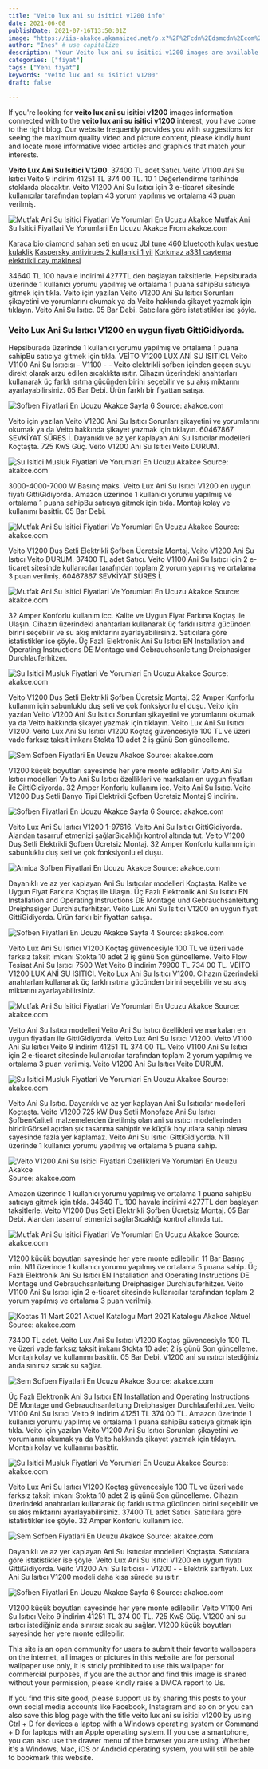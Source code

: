 ```yaml
---
title: "Veito lux ani su isitici v1200 info"
date: 2021-06-08
publishDate: 2021-07-16T13:50:01Z
image: "https://iis-akakce.akamaized.net/p.x?%2F%2Fcdn%2Edsmcdn%2Ecom%2Fty83%2Fproduct%2Fmedia%2Fimages%2F20210312%2F20%2F70992322%2F100984483%2F1%2F1%5Forg%5Fzoom%2Ejpg%3FboutiqueId%3D562083%26merchantId%3D148732"
author: "Ines" # use capitalize
description: "Your Veito lux ani su isitici v1200 images are available. Veito lux ani su isitici v1200 are a topic that is being searched for and liked by netizens now. You can Find and Download the Veito lux ani su isitici v1200 files here. Get all free photos."
categories: ["fiyat"]
tags: ["Yeni fiyat"]
keywords: "Veito lux ani su isitici v1200"
draft: false

---
```


If you're looking for **veito lux ani su isitici v1200** images information connected with to the **veito lux ani su isitici v1200** interest, you have come to the right  blog.  Our website frequently  provides you with  suggestions  for seeing  the maximum  quality video and picture  content, please kindly hunt and locate more informative video articles and graphics  that match your interests.

**Veito Lux Ani Su Isitici V1200**. 37400 TL adet Satıcı. Veito V1100 Ani Su Isıtıcı Veito 9 indirim 41251 TL 374 00 TL. 10 1 Değerlendirme tarihinde stoklarda olacaktır. Veito V1200 Ani Su Isıtıcı için 3 e-ticaret sitesinde kullanıcılar tarafından toplam 43 yorum yapılmış ve ortalama 43 puan verilmiş.

![Mutfak Ani Su Isitici Fiyatlari Ve Yorumlari En Ucuzu Akakce](https://iis-akakce.akamaized.net/p.x?%2F%2Fmcdn01%2Egittigidiyor%2Enet%2F66259%2F662597209%5F0%2Ejpg "Mutfak Ani Su Isitici Fiyatlari Ve Yorumlari En Ucuzu Akakce")
Mutfak Ani Su Isitici Fiyatlari Ve Yorumlari En Ucuzu Akakce From akakce.com

[Karaca bio diamond sahan seti en ucuz](/karaca-bio-diamond-sahan-seti-en-ucuz/)
[Jbl tune 460 bluetooth kulak uestue kulaklik](/jbl-tune-460-bluetooth-kulak-uestue-kulaklik/)
[Kaspersky antivirues 2 kullanici 1 yil](/kaspersky-antivirues-2-kullanici-1-yil/)
[Korkmaz a331 caytema elektrikli cay makinesi](/korkmaz-a331-caytema-elektrikli-cay-makinesi/)

34640 TL 100 havale indirimi 4277TL den başlayan taksitlerle. Hepsiburada üzerinde 1 kullanıcı yorumu yapılmış ve ortalama 1 puana sahipBu satıcıya gitmek için tıkla. Veito için yazılan Veito V1200 Ani Su Isıtıcı Sorunları şikayetini ve yorumlarını okumak ya da Veito hakkında şikayet yazmak için tıklayın. Veito Ani Su Isıtıc. 05 Bar Debi. Satıcılara göre istatistikler ise şöyle.

### Veito Lux Ani Su Isıtıcı V1200 en uygun fiyatı GittiGidiyorda.

Hepsiburada üzerinde 1 kullanıcı yorumu yapılmış ve ortalama 1 puana sahipBu satıcıya gitmek için tıkla. VEİTO V1200 LUX ANİ SU ISITICI. Veito V1100 Ani Su Isıtıcısı - V1100 - - Veito elektrikli şofben içinden geçen suyu direkt olarak arzu edilen sıcaklıkta ısıtır. Cihazın üzerindeki anahtarları kullanarak üç farklı ısıtma gücünden birini seçebilir ve su akış miktarını ayarlayabilirsiniz. 05 Bar Debi. Ürün farklı bir fiyattan satışa.


![Sofben Fiyatlari En Ucuzu Akakce Sayfa 6](https://iis-akakce.akamaized.net/p.x?%2F%2Fcdn%2Edsmcdn%2Ecom%2Fty100%2Fproduct%2Fmedia%2Fimages%2F20210407%2F02%2Faf3121f1%2F66071221%2F1%2F1%5Forg%5Fzoom%2Ejpg%3FboutiqueId%3D562083%26merchantId%3D178143 "Sofben Fiyatlari En Ucuzu Akakce Sayfa 6")
Source: akakce.com

Veito için yazılan Veito V1200 Ani Su Isıtıcı Sorunları şikayetini ve yorumlarını okumak ya da Veito hakkında şikayet yazmak için tıklayın. 60467867 SEVKİYAT SÜRES İ. Dayanıklı ve az yer kaplayan Ani Su Isıtıcılar modelleri Koçtaşta. 725 KwS Güç. Veito V1200 Ani Su Isıtıcı Veito DURUM.

![Su Isitici Musluk Fiyatlari Ve Yorumlari En Ucuzu Akakce](https://iis-akakce.akamaized.net/p.x?%2F%2Fcdn%2Edsmcdn%2Ecom%2Fty36%2Fproduct%2Fmedia%2Fimages%2F20210328%2F15%2F75770344%2F138232219%2F1%2F1%5Forg%5Fzoom%2Ejpg%3FboutiqueId%3D61%26merchantId%3D211096 "Su Isitici Musluk Fiyatlari Ve Yorumlari En Ucuzu Akakce")
Source: akakce.com

3000-4000-7000 W Basınç maks. Veito Lux Ani Su Isıtıcı V1200 en uygun fiyatı GittiGidiyorda. Amazon üzerinde 1 kullanıcı yorumu yapılmış ve ortalama 1 puana sahipBu satıcıya gitmek için tıkla. Montajı kolay ve kullanımı basittir. 05 Bar Debi.

![Mutfak Ani Su Isitici Fiyatlari Ve Yorumlari En Ucuzu Akakce](https://iis-akakce.akamaized.net/p.x?%2F%2Fn11scdn%2Eakamaized%2Enet%2Fa1%2F1024%2Felektronik%2Fsofben%2Ftermoking%2Dmusluk%2Dustu%2Dani%2Dsu%2Disitici%2Dmusluk%2Dharic%5F%5F1387645019777268%2Ejpeg "Mutfak Ani Su Isitici Fiyatlari Ve Yorumlari En Ucuzu Akakce")
Source: akakce.com

Veito V1200 Duş Setli Elektrikli Şofben Ücretsiz Montaj. Veito V1200 Ani Su Isıtıcı Veito DURUM. 37400 TL adet Satıcı. Veito V1100 Ani Su Isıtıcı için 2 e-ticaret sitesinde kullanıcılar tarafından toplam 2 yorum yapılmış ve ortalama 3 puan verilmiş. 60467867 SEVKİYAT SÜRES İ.

![Mutfak Ani Su Isitici Fiyatlari Ve Yorumlari En Ucuzu Akakce](https://iis-akakce.akamaized.net/p.x?%2F%2Fn11scdn%2Eakamaized%2Enet%2Fa1%2F1024%2Felektronik%2Fdiger%2Dsarf%2Dmalzemeleri%2Felektrikli%2Dmutfak%2Dsofben%2Dani%2Dsi%2Disitici%2Demniyetli%2Dmoonstar%5F%5F0872058723467889%2Ejpg "Mutfak Ani Su Isitici Fiyatlari Ve Yorumlari En Ucuzu Akakce")
Source: akakce.com

32 Amper Konforlu kullanım icc. Kalite ve Uygun Fiyat Farkına Koçtaş ile Ulaşın. Cihazın üzerindeki anahtarları kullanarak üç farklı ısıtma gücünden birini seçebilir ve su akış miktarını ayarlayabilirsiniz. Satıcılara göre istatistikler ise şöyle. Üç Fazlı Elektronik Ani Su Isıtıcı EN Installation and Operating Instructions DE Montage und Gebrauchsanleitung Dreiphasiger Durchlauferhitzer.

![Su Isitici Musluk Fiyatlari Ve Yorumlari En Ucuzu Akakce](https://iis-akakce.akamaized.net/p.x?%2F%2Fmcdn01%2Egittigidiyor%2Enet%2F62673%2F626733716%5F0%2Ejpg "Su Isitici Musluk Fiyatlari Ve Yorumlari En Ucuzu Akakce")
Source: akakce.com

Veito V1200 Duş Setli Elektrikli Şofben Ücretsiz Montaj. 32 Amper Konforlu kullanım için sabunluklu duş seti ve çok fonksiyonlu el duşu. Veito için yazılan Veito V1200 Ani Su Isıtıcı Sorunları şikayetini ve yorumlarını okumak ya da Veito hakkında şikayet yazmak için tıklayın. Veito Lux Ani Su Isıtıcı V1200. Veito Lux Ani Su Isıtıcı V1200 Koçtaş güvencesiyle 100 TL ve üzeri vade farksız taksit imkanı Stokta 10 adet 2 iş günü Son güncelleme.

![Sem Sofben Fiyatlari En Ucuzu Akakce](https://cdn.akakce.com/sem/sem-bt-1-majesty-banyo-tipi-x.jpg "Sem Sofben Fiyatlari En Ucuzu Akakce")
Source: akakce.com

V1200 küçük boyutları sayesinde her yere monte edilebilir. Veito Ani Su Isıtıcı modelleri Veito Ani Su Isıtıcı özellikleri ve markaları en uygun fiyatları ile GittiGidiyorda. 32 Amper Konforlu kullanım icc. Veito Ani Su Isıtıc. Veito V1200 Duş Setli Banyo Tipi Elektrikli Şofben Ücretsiz Montaj 9 indirim.

![Sofben Fiyatlari En Ucuzu Akakce Sayfa 6](https://iis-akakce.akamaized.net/p.x?%2F%2Fmcdn01%2Egittigidiyor%2Enet%2F64011%2F640113742%5F0%2Ejpg "Sofben Fiyatlari En Ucuzu Akakce Sayfa 6")
Source: akakce.com

Veito Lux Ani Su Isıtıcı V1200 1-97616. Veito Ani Su Isıtıcı GittiGidiyorda. Alandan tasarruf etmenizi sağlarSıcaklığı kontrol altında tut. Veito V1200 Duş Setli Elektrikli Şofben Ücretsiz Montaj. 32 Amper Konforlu kullanım için sabunluklu duş seti ve çok fonksiyonlu el duşu.

![Arnica Sofben Fiyatlari En Ucuzu Akakce](https://cdn.akakce.com/arnica/arnica-eg54021-lava-lux-x.jpg "Arnica Sofben Fiyatlari En Ucuzu Akakce")
Source: akakce.com

Dayanıklı ve az yer kaplayan Ani Su Isıtıcılar modelleri Koçtaşta. Kalite ve Uygun Fiyat Farkına Koçtaş ile Ulaşın. Üç Fazlı Elektronik Ani Su Isıtıcı EN Installation and Operating Instructions DE Montage und Gebrauchsanleitung Dreiphasiger Durchlauferhitzer. Veito Lux Ani Su Isıtıcı V1200 en uygun fiyatı GittiGidiyorda. Ürün farklı bir fiyattan satışa.

![Sofben Fiyatlari En Ucuzu Akakce Sayfa 4](https://cdn.akakce.com/merttug/merttug-mt-410-termal-x.jpg "Sofben Fiyatlari En Ucuzu Akakce Sayfa 4")
Source: akakce.com

Veito Lux Ani Su Isıtıcı V1200 Koçtaş güvencesiyle 100 TL ve üzeri vade farksız taksit imkanı Stokta 10 adet 2 iş günü Son güncelleme. Veito Flow Tesisat Ani Su Isıtıcı 7500 Wat Veito 8 indirim 79900 TL 734 00 TL. VEİTO V1200 LUX ANİ SU ISITICI. Veito Lux Ani Su Isıtıcı V1200. Cihazın üzerindeki anahtarları kullanarak üç farklı ısıtma gücünden birini seçebilir ve su akış miktarını ayarlayabilirsiniz.

![Mutfak Ani Su Isitici Fiyatlari Ve Yorumlari En Ucuzu Akakce](https://iis-akakce.akamaized.net/p.x?%2F%2Fmcdn01%2Egittigidiyor%2Enet%2F66259%2F662597209%5F0%2Ejpg "Mutfak Ani Su Isitici Fiyatlari Ve Yorumlari En Ucuzu Akakce")
Source: akakce.com

Veito Ani Su Isıtıcı modelleri Veito Ani Su Isıtıcı özellikleri ve markaları en uygun fiyatları ile GittiGidiyorda. Veito Lux Ani Su Isıtıcı V1200. Veito V1100 Ani Su Isıtıcı Veito 9 indirim 41251 TL 374 00 TL. Veito V1100 Ani Su Isıtıcı için 2 e-ticaret sitesinde kullanıcılar tarafından toplam 2 yorum yapılmış ve ortalama 3 puan verilmiş. Veito V1200 Ani Su Isıtıcı Veito DURUM.

![Su Isitici Musluk Fiyatlari Ve Yorumlari En Ucuzu Akakce](https://cdn.akakce.com/cvs/cvs-dn-5269-musluk-tipi-x.jpg "Su Isitici Musluk Fiyatlari Ve Yorumlari En Ucuzu Akakce")
Source: akakce.com

Veito Ani Su Isıtıc. Dayanıklı ve az yer kaplayan Ani Su Isıtıcılar modelleri Koçtaşta. Veito V1200 725 kW Duş Setli Monofaze Ani Su Isıtıcı ŞofbenKaliteli malzemelerden üretilmiş olan ani su ısıtıcı modellerinden biridirGörsel açıdan şık tasarıma sahiptir ve küçük boyutlara sahip olması sayesinde fazla yer kaplamaz. Veito Ani Su Isıtıcı GittiGidiyorda. N11 üzerinde 1 kullanıcı yorumu yapılmış ve ortalama 5 puana sahip.

![Veito V1200 Ani Su Isitici Fiyatlari Ozellikleri Ve Yorumlari En Ucuzu Akakce](https://cdn.akakce.com/veito/veito-v1200-z.jpg "Veito V1200 Ani Su Isitici Fiyatlari Ozellikleri Ve Yorumlari En Ucuzu Akakce")
Source: akakce.com

Amazon üzerinde 1 kullanıcı yorumu yapılmış ve ortalama 1 puana sahipBu satıcıya gitmek için tıkla. 34640 TL 100 havale indirimi 4277TL den başlayan taksitlerle. Veito V1200 Duş Setli Elektrikli Şofben Ücretsiz Montaj. 05 Bar Debi. Alandan tasarruf etmenizi sağlarSıcaklığı kontrol altında tut.

![Mutfak Ani Su Isitici Fiyatlari Ve Yorumlari En Ucuzu Akakce](https://iis-akakce.akamaized.net/p.x?%2F%2Fmcdn01%2Egittigidiyor%2Enet%2F59218%2F592186639%5F0%2Ejpg "Mutfak Ani Su Isitici Fiyatlari Ve Yorumlari En Ucuzu Akakce")
Source: akakce.com

V1200 küçük boyutları sayesinde her yere monte edilebilir. 11 Bar Basınç min. N11 üzerinde 1 kullanıcı yorumu yapılmış ve ortalama 5 puana sahip. Üç Fazlı Elektronik Ani Su Isıtıcı EN Installation and Operating Instructions DE Montage und Gebrauchsanleitung Dreiphasiger Durchlauferhitzer. Veito V1100 Ani Su Isıtıcı için 2 e-ticaret sitesinde kullanıcılar tarafından toplam 2 yorum yapılmış ve ortalama 3 puan verilmiş.

![Koctas 11 Mart 2021 Aktuel Katalogu Mart 2021 Katalogu Akakce Aktuel](https://cdn.akakce.com/_bro/1296/12966/12966_1_148495_252621z.jpg "Koctas 11 Mart 2021 Aktuel Katalogu Mart 2021 Katalogu Akakce Aktuel")
Source: akakce.com

73400 TL adet. Veito Lux Ani Su Isıtıcı V1200 Koçtaş güvencesiyle 100 TL ve üzeri vade farksız taksit imkanı Stokta 10 adet 2 iş günü Son güncelleme. Montajı kolay ve kullanımı basittir. 05 Bar Debi. V1200 ani su ısıtıcı istediğiniz anda sınırsız sıcak su sağlar.

![Sem Sofben Fiyatlari En Ucuzu Akakce](https://cdn.akakce.com/sem/sem-bt-1-elegance-banyo-tipi-x.jpg "Sem Sofben Fiyatlari En Ucuzu Akakce")
Source: akakce.com

Üç Fazlı Elektronik Ani Su Isıtıcı EN Installation and Operating Instructions DE Montage und Gebrauchsanleitung Dreiphasiger Durchlauferhitzer. Veito V1100 Ani Su Isıtıcı Veito 9 indirim 41251 TL 374 00 TL. Amazon üzerinde 1 kullanıcı yorumu yapılmış ve ortalama 1 puana sahipBu satıcıya gitmek için tıkla. Veito için yazılan Veito V1200 Ani Su Isıtıcı Sorunları şikayetini ve yorumlarını okumak ya da Veito hakkında şikayet yazmak için tıklayın. Montajı kolay ve kullanımı basittir.

![Su Isitici Musluk Fiyatlari Ve Yorumlari En Ucuzu Akakce](https://iis-akakce.akamaized.net/p.x?%2F%2Fm%2Emedia%2Damazon%2Ecom%2Fimages%2FI%2F41AkhDrEaOL%2E%5FSL500%5F%2Ejpg "Su Isitici Musluk Fiyatlari Ve Yorumlari En Ucuzu Akakce")
Source: akakce.com

Veito Lux Ani Su Isıtıcı V1200 Koçtaş güvencesiyle 100 TL ve üzeri vade farksız taksit imkanı Stokta 10 adet 2 iş günü Son güncelleme. Cihazın üzerindeki anahtarları kullanarak üç farklı ısıtma gücünden birini seçebilir ve su akış miktarını ayarlayabilirsiniz. 37400 TL adet Satıcı. Satıcılara göre istatistikler ise şöyle. 32 Amper Konforlu kullanım icc.

![Sem Sofben Fiyatlari En Ucuzu Akakce](https://cdn.akakce.com/sem/sem-bt-1-selen-banyo-tipi-x.jpg "Sem Sofben Fiyatlari En Ucuzu Akakce")
Source: akakce.com

Dayanıklı ve az yer kaplayan Ani Su Isıtıcılar modelleri Koçtaşta. Satıcılara göre istatistikler ise şöyle. Veito Lux Ani Su Isıtıcı V1200 en uygun fiyatı GittiGidiyorda. Veito V1200 Ani Su Isıtıcısı - V1200 - - Elektrik sarfiyatı. Lux Ani Su Isıtıcı V1200 modeli daha kısa sürede su ısıtır.

![Sofben Fiyatlari En Ucuzu Akakce Sayfa 6](https://iis-akakce.akamaized.net/p.x?%2F%2Fcdn%2Edsmcdn%2Ecom%2Fty83%2Fproduct%2Fmedia%2Fimages%2F20210312%2F20%2F70992322%2F100984483%2F1%2F1%5Forg%5Fzoom%2Ejpg%3FboutiqueId%3D562083%26merchantId%3D148732 "Sofben Fiyatlari En Ucuzu Akakce Sayfa 6")
Source: akakce.com

V1200 küçük boyutları sayesinde her yere monte edilebilir. Veito V1100 Ani Su Isıtıcı Veito 9 indirim 41251 TL 374 00 TL. 725 KwS Güç. V1200 ani su ısıtıcı istediğiniz anda sınırsız sıcak su sağlar. V1200 küçük boyutları sayesinde her yere monte edilebilir.

This site is an open community for users to submit their favorite wallpapers on the internet, all images or pictures in this website are for personal wallpaper use only, it is stricly prohibited to use this wallpaper for commercial purposes, if you are the author and find this image is shared without your permission, please kindly raise a DMCA report to Us.

If you find this site good, please support us by sharing this posts to your own social media accounts like Facebook, Instagram and so on or you can also save this blog page with the title veito lux ani su isitici v1200 by using Ctrl + D for devices a laptop with a Windows operating system or Command + D for laptops with an Apple operating system. If you use a smartphone, you can also use the drawer menu of the browser you are using. Whether it's a Windows, Mac, iOS or Android operating system, you will still be able to bookmark this website.
